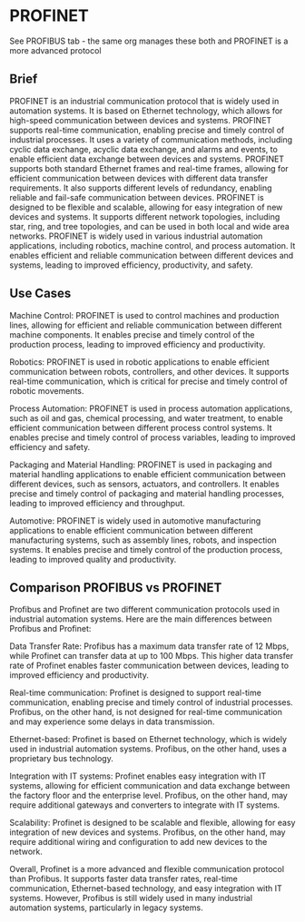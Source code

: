 # PROFINET

See PROFIBUS tab - the same org manages these both and PROFINET is a more advanced protocol					

## Brief

PROFINET is an industrial communication protocol that is widely used in automation systems. It is based on Ethernet technology, which allows for high-speed communication between devices and systems. PROFINET supports real-time communication, enabling precise and timely control of industrial processes. It uses a variety of communication methods, including cyclic data exchange, acyclic data exchange, and alarms and events, to enable efficient data exchange between devices and systems. PROFINET supports both standard Ethernet frames and real-time frames, allowing for efficient communication between devices with different data transfer requirements. It also supports different levels of redundancy, enabling reliable and fail-safe communication between devices. PROFINET is designed to be flexible and scalable, allowing for easy integration of new devices and systems. It supports different network topologies, including star, ring, and tree topologies, and can be used in both local and wide area networks. PROFINET is widely used in various industrial automation applications, including robotics, machine control, and process automation. It enables efficient and reliable communication between different devices and systems, leading to improved efficiency, productivity, and safety.

## Use Cases

Machine Control: PROFINET is used to control machines and production lines, allowing for efficient and reliable communication between different machine components. It enables precise and timely control of the production process, leading to improved efficiency and productivity.

Robotics: PROFINET is used in robotic applications to enable efficient communication between robots, controllers, and other devices. It supports real-time communication, which is critical for precise and timely control of robotic movements.

Process Automation: PROFINET is used in process automation applications, such as oil and gas, chemical processing, and water treatment, to enable efficient communication between different process control systems. It enables precise and timely control of process variables, leading to improved efficiency and safety.

Packaging and Material Handling: PROFINET is used in packaging and material handling applications to enable efficient communication between different devices, such as sensors, actuators, and controllers. It enables precise and timely control of packaging and material handling processes, leading to improved efficiency and throughput.

Automotive: PROFINET is widely used in automotive manufacturing applications to enable efficient communication between different manufacturing systems, such as assembly lines, robots, and inspection systems. It enables precise and timely control of the production process, leading to improved quality and productivity.

## Comparison PROFIBUS vs PROFINET

Profibus and Profinet are two different communication protocols used in industrial automation systems. Here are the main differences between Profibus and Profinet:

Data Transfer Rate: Profibus has a maximum data transfer rate of 12 Mbps, while Profinet can transfer data at up to 100 Mbps. This higher data transfer rate of Profinet enables faster communication between devices, leading to improved efficiency and productivity.

Real-time communication: Profinet is designed to support real-time communication, enabling precise and timely control of industrial processes. Profibus, on the other hand, is not designed for real-time communication and may experience some delays in data transmission.

Ethernet-based: Profinet is based on Ethernet technology, which is widely used in industrial automation systems. Profibus, on the other hand, uses a proprietary bus technology.

Integration with IT systems: Profinet enables easy integration with IT systems, allowing for efficient communication and data exchange between the factory floor and the enterprise level. Profibus, on the other hand, may require additional gateways and converters to integrate with IT systems.

Scalability: Profinet is designed to be scalable and flexible, allowing for easy integration of new devices and systems. Profibus, on the other hand, may require additional wiring and configuration to add new devices to the network.

Overall, Profinet is a more advanced and flexible communication protocol than Profibus. It supports faster data transfer rates, real-time communication, Ethernet-based technology, and easy integration with IT systems. However, Profibus is still widely used in many industrial automation systems, particularly in legacy systems.
